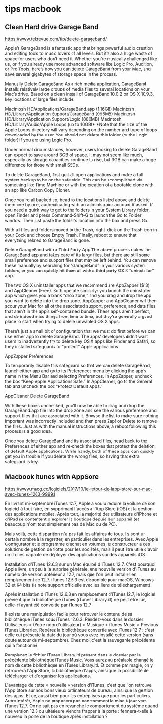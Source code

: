 # tips macbook

## Clean Hard drive Garage Band

https://www.tekrevue.com/tip/delete-garageband/

Apple’s GarageBand is a fantastic app that brings powerful audio creation and editing tools to music lovers of all levels. But it’s also a huge waste of space for users who don’t need it. Whether you’re musically challenged like us, or if you already use more advanced software like Logic Pro, Audition, or Pro Tools, here’s how you can delete GarageBand from your Mac, and save several gigabytes of storage space in the process.

Manually Delete GarageBand
As a rich media application, GarageBand installs relatively large groups of media files to several locations on your Mac’s drive. Based on a clean install of GarageBand 10.0.2 on OS X 10.9.3, key locations of large files include:

Macintosh HD/Applications/GarageBand.app (1.16GB)
Macintosh HD/Library/Application Support/GarageBand (995MB)
Macintosh HD/Library/Application Support/Logic (880MB)
Macintosh HD/Library/Audio/Apple Loops (up to 10GB)*
*Note that the size of the Apple Loops directory will vary depending on the number and type of loops downloaded by the user. You should not delete this folder (or the Logic folder) if you are using Logic Pro.

Under normal circumstances, however, users looking to delete GarageBand can expect to save around 3GB of space. It may not seem like much, especially as storage capacities continue to rise, but 3GB can make a huge difference for those with small SSDs.

To delete GarageBand, first quit all open applications and make a full system backup to be on the safe side. This can be accomplished via something like Time Machine or with the creation of a bootable clone with an app like Carbon Copy Cloner.

Once you’re all backed up, head to the locations listed above and delete them one by one, authenticating with an administrator account if asked. If you need a quick way to get to the folders in your System Library folder, open Finder and press Command-Shift-G to launch the Go to Folder window. Then just paste the folder’s location into the box and press Go.

With all files and folders moved to the Trash, right-click on the Trash icon in your Dock and choose Empty Trash. Finally, reboot to ensure that everything related to GarageBand is gone.

Delete GarageBand with a Third Party App
The above process nukes the GarageBand app and takes care of its large files, but there are still some small preference and support files that may be left behind. You can remove these manually by searching for “GarageBand” in your various system folders, or you can quickly hit them all with a third party OS X “uninstaller” app.

The two OS X uninstaller apps that we recommend are AppZapper ($13) and AppCleaner (Free). Both operate similarly: you launch the uninstaller app which gives you a blank “drop zone,” and you drag and drop the app you want to delete into the drop zone. AppZapper and AppCleaner will then scour your Mac for all of the associated support, preference, and data files that aren’t in the app’s self-contained bundle. These apps aren’t perfect, and do indeed miss things from time to time, but they’re generally a good place to start when trying to delete unwanted OS X apps.

There’s just a small bit of configuration that we must do first before we can use either app to delete GarageBand. The apps’ developers didn’t want users to inadvertently try to delete key OS X apps like Finder and Safari, so they installed safeguards to “protect” Apple applications.

AppZapper Preferences

To temporarily disable this safeguard so that we can delete GarageBand, launch either app and go to its Preferences menu by clicking the app’s name in the Menu Bar and selecting Preferences. In AppZapper, uncheck the box “Keep Apple Applications Safe.” In AppCleaner, go to the General tab and uncheck the box “Protect Default Apps.”

AppCleaner Delete GarageBand

With these boxes unchecked, you’ll now be able to drag and drop the GarageBand.app file into the drop zone and see the various preference and support files that are associated with it. Browse the list to make sure nothing important was incorrectly included and then press Zap! or Delete to remove the files. Just as with the manual instructions above, a reboot following this process is a good idea.

Once you delete GarageBand and its associated files, head back to the Preferences of either app and re-check the boxes that protect the deletion of default Apple applications. While handy, both of these apps can quickly get you in trouble if you delete the wrong files, so having that extra safeguard is key.

## Macbook itunes with AppSore

https://www.macg.co/logiciels/2017/10/le-retour-de-lapp-store-sur-mac-avec-itunes-1263-99993

En livrant mi-septembre iTunes 12.7, Apple a voulu réduire la voilure de son logiciel à tout faire, en supprimant l'accès à l'App Store (iOS) et la gestion des applications mobiles. Après tout, la majorité des utilisateurs d'iPhone et d'iPad se contentent d'explorer la boutique depuis leur appareil (et beaucoup n'ont tout simplement pas de Mac ou de PC).

Mais voilà, cette disparition n'a pas fait les affaires de tous. Ils sont un certain nombre à la regretter, en particulier dans les entreprises. Avec Apple Configurator et le programme d'achat en volumes, le constructeur a des solutions de gestion de flotte pour les sociétés, mais il peut être utile d'avoir un iTunes capable de déployer des applications sur des appareils iOS.


Installation d'iTunes 12.6.3 sur un Mac équipé d'iTunes 12.7.
C'est pourquoi Apple livre, un peu à la surprise générale, une nouvelle version d'iTunes au numéro de version antérieur à 12.7, mais que l'on peut installer en remplacement de 12.7. iTunes 12.6.3 est disponible pour macOS, Windows 32 et 64 bits (la note support officielle avec les liens de téléchargement).

Après installation d'iTunes 12.6.3 en remplacement d'iTunes 12.7, le logiciel prévient que la bibliothèque iTunes (iTunes Library.itl) ne peut être lue, celle-ci ayant été convertie par iTunes 12.7.


Il existe une manipulation facile pour retrouver le contenu de sa bibliothèque iTunes sous iTunes 12.6.3. Rendez-vous dans le dossier Utilisateurs > (Votre nom d'utilisateur) > Musique > iTunes Music > Previous iTunes Libraries. Repérez la bibliothèque convertie avec iTunes 12.7 : c'est celle qui présente la date du jour où vous avez installé cette version (sans doute autour de mi-septembre). Chez moi, c'est la sauvegarde précédente qui a fonctionné.


Remplacez le fichier iTunes Library.itl présent dans le dossier par la précédente bibliothèque iTunes Music. Vous aurez au préalable changé le nom de cette bibliothèque en iTunes Library.itl. Et comme par magie, on y retrouvera l'App Store, la bibliothèque d'apps, ainsi que la possibilité de télécharger et d'organiser les applications.



L'avantage de cette « nouvelle » version d'iTunes, c'est que l'on retrouve l'App Store sur nos bons vieux ordinateurs de bureau, ainsi que la gestion des apps. Et ce, aussi bien pour les entreprises que pour les particuliers. Autre intérêt, Apple ne proposera pas constamment la mise à jour vers iTunes 12.7. On ne sait pas en revanche le comportement du système quand une version 12.8 ou ultérieure viendra frapper à la porte : fermera-t-elle à nouveau la porte de la boutique après installation ?

